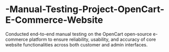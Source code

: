 # -Manual-Testing-Project-OpenCart-E-Commerce-Website
Conducted end-to-end manual testing on the OpenCart open-source e-commerce platform to ensure reliability, usability, and accuracy of core website functionalities across both customer and admin interfaces.
